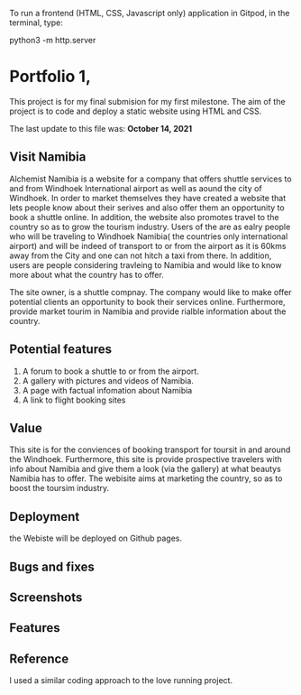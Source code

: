 To run a frontend (HTML, CSS, Javascript only) application in Gitpod, in the terminal, type:

python3 -m http.server

# Portfolio 1,

This project is for my final submision for my first milestone. The aim of the project is to code and deploy a static website using HTML and CSS. 

The last update to this file was: **October 14, 2021**

## Visit Namibia

Alchemist Namibia is a website for a company that offers shuttle services to and from Windhoek International airport as well as aound the city of Windhoek. In order to market themselves they have created a website that lets people know about their serives and also offer them an opportunity to book a shuttle online. In addition, the website also promotes travel to the country so as to grow the tourism industry. Users of the are as ealry people who will be traveling to Windhoek Namibia( the countries only international airport) and will be indeed of transport to or from the airport as it is 60kms away from the City and one can not hitch a taxi from there. In addition, users are people considering travleing to Namibia and would like to know more about what the country has to offer.

The site owner, is a shuttle compnay. The company would like to make offer potential clients an opportunity to book their services online. Furthermore, provide market tourim in Namibia and provide rialble information about the country.

## Potential features 

1. A forum to book a shuttle to or from the airport.
2. A gallery with pictures and videos of Namibia.
3. A page with factual infomation about Namibia
4. A link to flight booking sites

## Value

This site is for the conviences of booking transport for toursit in and around the Windhoek. Furthermore, this site is provide  prospective travelers with info about Namibia and give them a look (via the gallery) at what beautys Namibia has to offer. The webisite aims at marketing the country, so as to boost the toursim industry. 

## Deployment

the Webiste will be deployed on Github pages.

## Bugs and fixes

## Screenshots

## Features

## Reference 
I used a similar coding approach to the love running project.